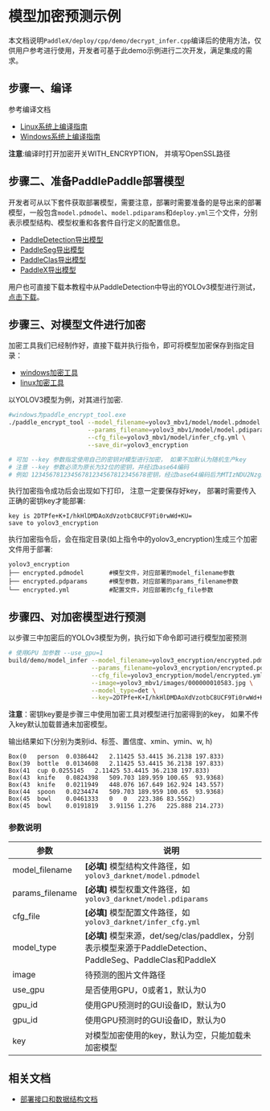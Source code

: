 # 模型加密预测示例

本文档说明`PaddleX/deploy/cpp/demo/decrypt_infer.cpp`编译后的使用方法，仅供用户参考进行使用，开发者可基于此demo示例进行二次开发，满足集成的需求。

## 步骤一、编译
参考编译文档

- [Linux系统上编译指南](../compile/paddle/linux.md)
- [Windows系统上编译指南](../compile/paddle/windows.md)

**注意**:编译时打开加密开关WITH_ENCRYPTION， 并填写OpenSSL路径

## 步骤二、准备PaddlePaddle部署模型
开发者可从以下套件获取部署模型，需要注意，部署时需要准备的是导出来的部署模型，一般包含`model.pdmodel`、`model.pdiparams`和`deploy.yml`三个文件，分别表示模型结构、模型权重和各套件自行定义的配置信息。
- [PaddleDetection导出模型](https://github.com/PaddlePaddle/PaddleDetection/blob/release/2.0/deploy/EXPORT_MODEL.md)
- [PaddleSeg导出模型](https://github.com/PaddlePaddle/PaddleSeg/blob/release/v2.0/docs/model_export.md)
- [PaddleClas导出模型](https://github.com/PaddlePaddle/PaddleClas/blob/release/2.1/docs/zh_CN/tutorials/getting_started.md#4-%E4%BD%BF%E7%94%A8inference%E6%A8%A1%E5%9E%8B%E8%BF%9B%E8%A1%8C%E6%A8%A1%E5%9E%8B%E6%8E%A8%E7%90%86)
- [PaddleX导出模型](https://github.com/PaddlePaddle/PaddleX/blob/develop/dygraph/docs/apis/export_model.md)


用户也可直接下载本教程中从PaddleDetection中导出的YOLOv3模型进行测试，[点击下载](https://bj.bcebos.com/paddlex/deploy2/models/yolov3_mbv1.tar.gz)。

## 步骤三、对模型文件进行加密

加密工具我们已经制作好，直接下载并执行指令，即可将模型加密保存到指定目录：
- [windows加密工具](https://bj.bcebos.com/paddlex/deploy/windows_paddle_encrypt_tool)
- [linux加密工具](https://bj.bcebos.com/paddlex/deploy/linx_paddle_encrypt_tool)

以YOLOV3模型为例，对其进行加密.
```sh
#windows为paddle_encrypt_tool.exe
./paddle_encrypt_tool --model_filename=yolov3_mbv1/model/model.pdmodel \
                      --params_filename=yolov3_mbv1/model/model.pdiparams \
                      --cfg_file=yolov3_mbv1/model/infer_cfg.yml \
                      --save_dir=yolov3_encryption

# 可加 --key 参数指定使用自己的密钥对模型进行加密， 如果不加默认为随机生产key
# 注意 --key 参数必须为原长为32位的密钥，并经过base64编码
# 例如 12345678123456781234567812345678密钥，经过base64编码后为MTIzNDU2NzgxMjM0NTY3ODEyMzQ1Njc4MTIzNDU2Nzg=。输入参数为： --key=MTIzNDU2NzgxMjM0NTY3ODEyMzQ1Njc4MTIzNDU2Nzg=
```

执行加密指令成功后会出现如下打印， 注意一定要保存好key， 部署时需要传入正确的密钥key才能部署:
```
key is 2DTPfe+K+I/hkHlDMDAoXdVzotbC8UCF9Ti0rwWd+KU=
save to yolov3_encryption
```

执行加密指令后，会在指定目录(如上指令中的yolov3_encryption)生成三个加密文件用于部署:
```
yolov3_encryption
├── encrypted.pdmodel       #模型文件，对应部署的model_filename参数
├── encrypted.pdparams      #模型参数，对应部署的params_filename参数
└── encrypted.yml           #配置文件，对应部署的cfg_file参数
```

## 步骤四、对加密模型进行预测
以步骤三中加密后的YOLOv3模型为例，执行如下命令即可进行模型加密预测

```sh
# 使用GPU 加参数 --use_gpu=1
build/demo/model_infer --model_filename=yolov3_encryption/encrypted.pdmodel \
                       --params_filename=yolov3_encryption/encrypted.pdparams \
                       --cfg_file=yolov3_encryption/model/encrypted.yml \
                       --image=yolov3_mbv1/images/000000010583.jpg \
                       --model_type=det \
                       --key=2DTPfe+K+I/hkHlDMDAoXdVzotbC8UCF9Ti0rwWd+KU=
```
**注意**：密钥key要是步骤三中使用加密工具对模型进行加密得到的key， 如果不传入key默认加载普通未加密模型。

输出结果如下(分别为类别id、标签、置信度、xmin、ymin、w, h)
```
Box(0	person	0.0386442	2.11425	53.4415	36.2138	197.833)
Box(39	bottle	0.0134608	2.11425	53.4415	36.2138	197.833)
Box(41	cup	0.0255145	2.11425	53.4415	36.2138	197.833)
Box(43	knife	0.0824398	509.703	189.959	100.65	93.9368)
Box(43	knife	0.0211949	448.076	167.649	162.924	143.557)
Box(44	spoon	0.0234474	509.703	189.959	100.65	93.9368)
Box(45	bowl	0.0461333	0	0	223.386	83.5562)
Box(45	bowl	0.0191819	3.91156	1.276	225.888	214.273)
```
### 参数说明

| 参数            | 说明                                                                                                         |
| --------------- | ------------------------------------------------------------------------------------------------------------ |
| model_filename  | **[必填]** 模型结构文件路径，如`yolov3_darknet/model.pdmodel`                                                |
| params_filename | **[必填]** 模型权重文件路径，如`yolov3_darknet/model.pdiparams`                                              |
| cfg_file        | **[必填]** 模型配置文件路径，如`yolov3_darknet/infer_cfg.yml`                        |
| model_type      | **[必填]** 模型来源，det/seg/clas/paddlex，分别表示模型来源于PaddleDetection、PaddleSeg、PaddleClas和PaddleX |
| image           | 待预测的图片文件路径                                                                |
| use_gpu         | 是否使用GPU，0或者1，默认为0                                                        |
| gpu_id          | 使用GPU预测时的GUI设备ID，默认为0                                                    |
| gpu_id          | 使用GPU预测时的GUI设备ID，默认为0                                                    |
| key             | 对模型加密使用的key，默认为空，只能加载未加密模型                                         |


## 相关文档

- [部署接口和数据结构文档](../apis/model.md)
